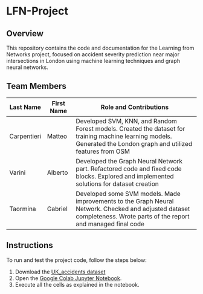 # LFN-Project

## Overview

This repository contains the code and documentation for the Learning from Networks project, focused on accident severity prediction near major intersections in London using machine learning techniques and graph neural networks.

## Team Members

| Last Name | First Name | Role and Contributions                                           |
|-----------|------------|--------------------------------------------------------------------|
| Carpentieri | Matteo    | Developed SVM, KNN, and Random Forest models. Created the dataset for training machine learning models. Generated the London graph and utilized features from OSM |
| Varini      | Alberto    | Developed the Graph Neural Network part. Refactored code and fixed code blocks. Explored and implemented solutions for dataset creation                         |
| Taormina    | Gabriel    | Developed some SVM models.  Made improvements to the Graph Neural Network. Checked and adjusted dataset completeness. Wrote parts of the report and managed final code    |

## Instructions

To run and test the project code, follow the steps below:

1. Download the [UK_accidents dataset](https://www.kaggle.com/datasets/devansodariya/road-accident-united-kingdom-uk-dataset?resource=download)
2. Open the [Google Colab Jupyter Notebook](link_to_your_notebook).
3. Execute all the cells as explained in the notebook.

